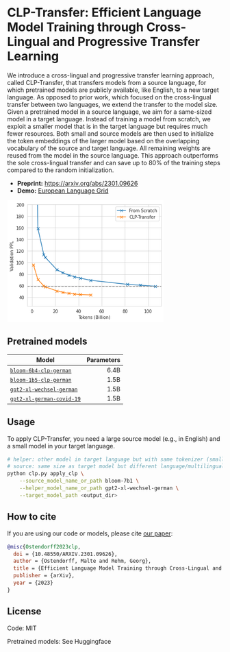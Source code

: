 # CLP-Transfer: Efficient Language Model Training through Cross-Lingual and Progressive Transfer Learning

We introduce a cross-lingual and progressive transfer learning approach, called CLP-Transfer, that transfers models from a source language, for which pretrained models are publicly available, like English, to a new target language. As opposed to prior work, which focused on the cross-lingual transfer between two languages, we extend the transfer to the model size. Given a pretrained model in a source language, we aim for a same-sized model in a target language. Instead of training a model from scratch, we exploit a smaller model that is in the target language but requires much fewer resources. Both small and source models are then used to initialize the token embeddings of the larger model based on the overlapping vocabulary of the source and target language. All remaining weights are reused from the model in the source language. This approach outperforms the sole cross-lingual transfer and can save up to 80% of the training steps compared to the random initialization. 

- **Preprint:** https://arxiv.org/abs/2301.09626
- **Demo:** [European Language Grid](https://live.european-language-grid.eu/catalogue/tool-service/20825/try%20out/)

<img alt="Tokens vs PPL" src="https://github.com/malteos/clp-transfer/raw/main/german-6b-ppl.png">


## Pretrained models

| **Model**         | **Parameters** |
|-------------------|---------------:|
| [`bloom-6b4-clp-german`](https://huggingface.co/malteos/bloom-6b4-clp-german)  |   6.4B |  
| [`bloom-1b5-clp-german`](https://huggingface.co/malteos/bloom-1b5-clp-german)  |   1.5B |  
| [`gpt2-xl-wechsel-german`](https://huggingface.co/malteos/gpt2-xl-wechsel-german)  |   1.5B |  
| [`gpt2-xl-german-covid-19`](https://huggingface.co/malteos/gpt2-xl-german-covid-19)  |   1.5B |  


## Usage

To apply CLP-Transfer, you need a large source model (e.g., in English) and a small model in your target language.

```bash
# helper: other model in target language but with same tokenizer (smaller or other architecture)
# source: same size as target model but different language/multilingual
python clp.py apply_clp \
    --source_model_name_or_path bloom-7b1 \
    --helper_model_name_or_path gpt2-xl-wechsel-german \
    --target_model_path <output_dir>
```

## How to cite

If you are using our code or models, please cite [our paper](https://arxiv.org/abs/2301.09626):

```bibtex
@misc{Ostendorff2023clp,
  doi = {10.48550/ARXIV.2301.09626},
  author = {Ostendorff, Malte and Rehm, Georg},
  title = {Efficient Language Model Training through Cross-Lingual and Progressive Transfer Learning},
  publisher = {arXiv},
  year = {2023}
}

```

## License

Code: MIT

Pretrained models: See Huggingface